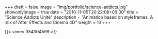 +++
draft = false
image = "img/portfolio/science-addicts.jpg"
showonlyimage = true
date = "2016-11-05T20:22:08+05:30"
title = "Science Addicts Unite"
description = "Animation based on styleframes. A mix of After Effects and Cinema 4D"
weight = 10
+++


{{< vimeo 384304599 >}}